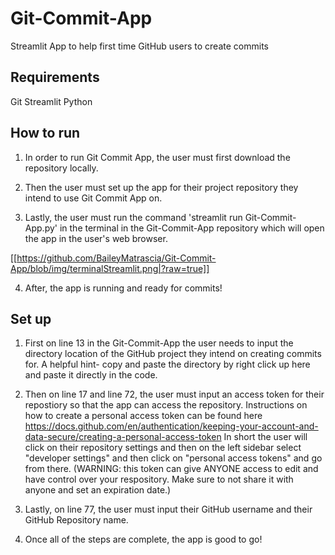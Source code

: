 # Git-Commit-App
Streamlit App to help first time GitHub users to create commits 

## Requirements

Git
Streamlit
Python

## How to run
1. In order to run Git Commit App, the user must first download the repository locally. 

2. Then the user must set up the app for their project repository they intend to use Git Commit App on. 

3. Lastly, the user must run the command 'streamlit run Git-Commit-App.py' in the terminal in the Git-Commit-App repository which will open the app in the user's web browser. 

[[https://github.com/BaileyMatrascia/Git-Commit-App/blob/img/terminalStreamlit.png|?raw=true]]

4. After, the app is running and ready for commits!

## Set up

1. First on line 13 in the Git-Commit-App the user needs to input the directory location of the GitHub project they intend on creating commits for.
A helpful hint- copy and paste the directory by right click up here and paste it directly in the code.




2. Then on line 17 and line 72, the user must input an access token for their repostiory so that the app can access the repository. Instructions on how to create a personal access token can be found here https://docs.github.com/en/authentication/keeping-your-account-and-data-secure/creating-a-personal-access-token
In short the user will click on their repository settings and then on the left sidebar select "developer settings" and then click on "personal access tokens" and go from there. (WARNING: this token can give ANYONE access to edit and have control over your respository. Make sure to not share it with anyone and set an expiration date.) 



3. Lastly, on line 77, the user must input their GitHub username and their GitHub Repository name.

4. Once all of the steps are complete, the app is good to go!

